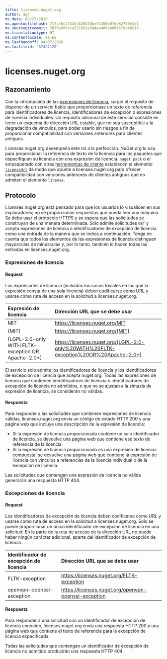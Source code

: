```yaml
---
title: licenses.nuget.org
author: agr
ms.date: 02/22/2019
ms.openlocfilehash: 717cf8c47335c620410be71300b07de82799e1d3
ms.sourcegitcommit: 2b50c450cca521681a384aa466ab666679a40213
ms.translationtype: HT
ms.contentlocale: es-ES
ms.lasthandoff: 04/07/2020
ms.locfileid: "67427120"
---
```

# <a name="licensesnugetorg"></a>licenses.nuget.org

## <a name="rationale"></a>Razonamiento

Con la introducción de las [expresiones de licencia](../reference/nuspec.md#license), surgió el requisito de disponer de un servicio fiable que proporcionase un texto de referencia para identificadores de licencia, identificadores de excepción o expresiones de licencia individuales.
Un requisito adicional de este servicio consiste en tener un esquema de dirección URL estable, que no sea susceptible a la degradación de vínculos, para poder usarlo sin riesgos a fin de proporcionar compatibilidad con versiones anteriores para clientes antiguos.

Licenses.nuget.org desempeña este rol a la perfección. NuGet.org lo usa para proporcionar la referencia de texto de la licencia para los paquetes que especifiquen su licencia con una expresión de licencia. `nuget pack` o el empaquetado con otras [herramientas de cliente](../install-nuget-client-tools.md) establecen el elemento [`licenseUrl`](../reference/nuspec.md#licenseurl) de modo que apunte a licenses.nuget.org para ofrecer compatibilidad con versiones anteriores de clientes antiguos que no admiten el elemento `license`.

## <a name="protocol"></a>Protocolo

Licenses.nuget.org está pensado para que los usuarios lo visualicen en sus exploradores; no se proporcionan respuestas que pueda leer una máquina.
Se debe usar el protocolo HTTPS y se espera que las solicitudes se construyan de una manera determinada. Solo admite solicitudes `GET` y
acepta expresiones de licencia o identificadores de excepción de licencia como una entrada de la manera que se indica a continuación. Tenga en cuenta que todos los elementos de las expresiones de licencia distinguen mayúsculas de minúsculas y, por lo tanto, también lo hacen todas las entradas en licenses.nuget.org.

### <a name="license-expressions"></a>Expresiones de licencia

#### <a name="request"></a>Request

Las expresiones de licencia (incluidos los casos triviales en los que la expresión consta de una sola licencia) deben [codificarse como URL](https://tools.ietf.org/html/rfc3986#section-2.1) y usarse como ruta de acceso en la solicitud a licenses.nuget.org.

| Expresión de licencia | Dirección URL que se debe usar |
|:---|:---|
| MIT                                                | <https://licenses.nuget.org/MIT> |
| (MIT)                                              | <https://licenses.nuget.org/(MIT)> |
| (LGPL-2.0-only WITH FLTK-exception OR Apache-2.0+) | <https://licenses.nuget.org/(LGPL-2.0-only%20WITH%20FLTK-exception%20OR%20Apache-2.0+)> |

El servicio solo admite los identificadores de licencia y los identificadores de excepción de licencia que acepta nuget.org. Todas las expresiones de licencia que contienen identificadores de licencia o identificadores de excepción de licencia no admitidos, o que no se ajustan a la sintaxis de expresión de licencia, se consideran no válidas.

#### <a name="response"></a>Respuesta

Para responder a las solicitudes que contienen expresiones de licencia válidas, licenses.nuget.org envía un código de estado HTTP 200 y una página web que incluye una descripción de la expresión de licencia:

* Si la expresión de licencia proporcionada contiene un solo identificador de licencia, se devuelve una página web que contiene ese texto de referencia de la licencia.
* Si la expresión de licencia proporcionada es una expresión de licencia compuesta, se devuelve una página web que contiene la expresión de licencia con vínculos a referencias de la licencia individual o de la excepción de licencia.

Las solicitudes que contengan una expresión de licencia no válida generarán una respuesta HTTP 404.

### <a name="license-exceptions"></a>Excepciones de licencia

#### <a name="request"></a>Request

Los identificadores de excepción de licencia deben codificarse como URL y usarse como ruta de acceso en la solicitud a licenses.nuget.org. Solo se puede proporcionar un único identificador de excepción de licencia en una solicitud. En la parte de la ruta de acceso de la dirección URL no puede haber ningún carácter adicional, aparte del identificador de excepción de licencia.

| Identificador de excepción de licencia | Dirección URL que se debe usar |
|:---|:---|
|FLTK-exception            | <https://licenses.nuget.org/FLTK-exception> |
|openvpn-openssl-exception | <https://licenses.nuget.org/openvpn-openssl-exception> |

#### <a name="response"></a>Respuesta

Para responder a una solicitud con un identificador de excepción de licencia conocido, licenses.nuget.org envía una respuesta HTTP 200 y una página web que contiene el texto de referencia para la excepción de licencia especificada.

Todas las solicitudes que contengan un identificador de excepción de licencia no admitido producirán una respuesta HTTP 404.
